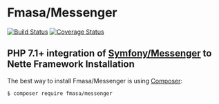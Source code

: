 Fmasa/Messenger
======
[![Build Status](https://travis-ci.org/fmasa/messenger.svg?branch=master)](https://travis-ci.org/fmasa/messenger)
[![Coverage Status](https://coveralls.io/repos/github/fmasa/messenger/badge.svg?branch=master)](https://coveralls.io/github/fmasa/messenger?branch=master)

PHP 7.1+ integration of [Symfony/Messenger](https://symfony.com/doc/current/messenger.html) to Nette Framework
Installation
------------

The best way to install Fmasa/Messenger is using  [Composer](http://getcomposer.org/):

```sh
$ composer require fmasa/messenger
```
